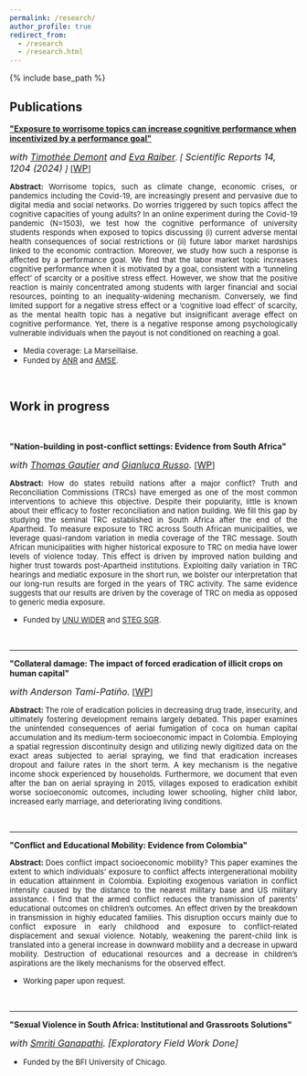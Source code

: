 ```yaml
---
permalink: /research/
author_profile: true
redirect_from:
  - /research
  - /research.html
---
```


{% include base_path %}  


Publications
-----

<a href="https://www.nature.com/articles/s41598-023-50036-0">**"Exposure to worrisome topics can increase cognitive performance when incentivized by a performance goal"**</a>

  
<i><font size="-0.5"> with <a href="https://sites.google.com/site/timotheedemont/home">Timothée Demont</a> and <a href="https://sites.google.com/view/evaraiber/home">Eva Raiber</a></font>. [<font size="-0.5"> Scientific Reports 14, 1204 (2024) </font>]</i> [<font size="-0.5"><a href="https://amu.hal.science/hal-03953178">WP</a></font>]


<p style="text-align: justify"> <font size="-1"> <strong> Abstract: </strong> Worrisome topics, such as climate change, economic crises, or pandemics including the Covid-19, are increasingly present and pervasive due to digital media and social networks. Do worries triggered by such topics affect the cognitive capacities of young adults? In an online experiment during the Covid-19 pandemic (N=1503), we test how the cognitive performance of university students responds when exposed to topics discussing (i) current adverse mental health consequences of social restrictions or (ii) future labor market hardships linked to the economic contraction. Moreover, we study how such a response is affected by a performance goal. We find that the labor market topic increases cognitive performance when it is motivated by a goal, consistent with a ‘tunneling effect’ of scarcity or a positive stress effect. However, we show that the positive reaction is mainly concentrated among students with larger financial and social resources, pointing to an inequality-widening mechanism. Conversely, we find limited support for a negative stress effect or a ‘cognitive load effect’ of scarcity, as the mental health topic has a negative but insignificant average effect on cognitive performance. Yet, there is a negative response among psychologically vulnerable individuals when the payout is not conditioned on reaching a goal.</font>
</p> 

  * <font size="-1">Media coverage: La Marseillaise.</font> 
  * <font size="-1">Funded by <a href="https://anr.fr/Projet-ANR-21-CO14-0009">ANR</a> and <a href="https://www.amse-aixmarseille.fr/en">AMSE</a>.</font>

<br>

Work in progress
-----

<br>

**"Nation-building in post-conflict settings: Evidence from South Africa"**
  
<i><font size="-0.5"> with <a href="https://sites.google.com/view/thomasgautier/home">Thomas Gautier</a> and <a href="https://gianlucarusso.github.io">Gianluca Russo</a>. </font></i>[<font size="-0.5"><a href="https://www.wider.unu.edu/publication/nation-building-post-conflict-settings">WP</a></font>]

<p style="text-align: justify"> <font size="-1"> <strong> Abstract: </strong> How do states rebuild nations after a major conflict? Truth and Reconciliation Commissions (TRCs) have emerged as one of the most common interventions to achieve this objective. Despite their popularity, little is known about their efficacy to foster reconciliation and nation building. We fill this gap by studying the seminal TRC established in South Africa after the end of the Apartheid. To measure exposure to TRC across South African municipalities, we leverage quasi-random variation in media coverage of the TRC message. South African municipalities with higher historical exposure to TRC on media have lower levels of violence today. This effect is driven by improved nation building and higher trust towards post-Apartheid institutions. Exploiting daily variation in TRC hearings and mediatic exposure in the short run, we bolster our interpretation that our long-run results are forged in the years of TRC activity. The same evidence suggests that our results are driven by the coverage of TRC on media as opposed to generic media exposure.</font>
</p> 

  * <font size="-1">Funded by <a href="https://www.wider.unu.edu/project/institutional-legacies-violent-conflict">UNU WIDER</a> and <a href="https://steg.cepr.org">STEG SGR</a>.</font>

<br>

-----


**"Collateral damage: The impact of forced eradication of illicit crops on human capital"**
  
<i><font size="-0.5"> with Anderson Tami-Patiño.</font></i> [<font size="-0.5"><a href="https://papers.ssrn.com/sol3/papers.cfm?abstract_id=4694457">WP</a></font>]

<p style="text-align: justify"> <font size="-1"> <strong> Abstract: </strong> The role of eradication policies in decreasing drug trade, insecurity, and ultimately fostering development remains largely debated. This paper examines the unintended consequences of aerial  fumigation of coca on human capital accumulation and its medium-term socioeconomic impact in Colombia. Employing a spatial regression discontinuity design and utilizing newly digitized data on the exact areas subjected to aerial spraying, we find that eradication increases dropout and failure rates in the short term. A key mechanism is the negative income shock experienced by households. Furthermore, we document that even after the ban on aerial spraying in 2015, villages exposed to eradication exhibit worse socioeconomic outcomes, including lower schooling, higher child labor, increased early marriage, and deteriorating living conditions.</font>
</p> 

<br>

-----

**"Conflict and Educational Mobility: Evidence from Colombia"**

<p style="text-align: justify"> <font size="-1"> <strong> Abstract: </strong> Does conflict impact socioeconomic mobility? This paper examines the extent to which individuals’ exposure to conflict affects intergenerational mobility in education attainment in Colombia. Exploiting exogenous variation in conflict intensity caused by the distance to the nearest military base and US military assistance. I find that the armed conflict reduces the transmission of parents’ educational outcomes on children’s outcomes. An effect driven by the breakdown in transmission in highly educated families. This disruption occurs mainly due to conflict exposure in early childhood and exposure to conflict-related displacement and sexual violence. Notably, weakening the parent-child link is translated into a general increase in downward mobility and a decrease in upward mobility. Destruction of educational resources and a decrease in children’s aspirations are the likely mechanisms for the observed effect.</font>
</p> 
 
  * <font size="-1">Working paper upon request.</font>


<br>

-----


**"Sexual Violence in South Africa: Institutional and Grassroots Solutions"**
  
<i><font size="-0.5"> with <a href="https://smriti-ganapathi.github.io">Smriti Ganapathi</a>. [Exploratory Field Work Done] </font></i>

  * <font size="-1">Funded by the BFI University of Chicago.</font>





